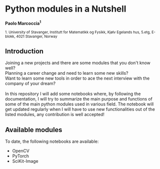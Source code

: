 # Python modules in a Nutshell
**Paolo Marcoccia<sup>1</sup>**

<sub>1. University of Stavanger, Institutt for Matematikk og Fysikk, Kjølv Egelands hus, 5.etg, E-blokk, 4021 Stavanger, Norway </sub> 

## Introduction ##

Joining a new projects and there are some modules that you don't know well? <br>
Planning a career change and need to learn some new skills? <br>
Want to learn some new tools in order to ace the next interview with the company of your dream? <br>
<br>
In this repository I will add some notebooks where, by following the documentation, I will try to summarize the main purpose and functions of some of the main python modules used in various field.
The notebook will get updated regularly when I will have to use new functionalities out of the listed modules, any contribution is well accepted!

## Available modules ##

To date, the following notebooks are available:

- OpenCV
- PyTorch
- SciKit-Image

